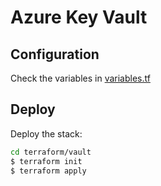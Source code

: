 # Azure Key Vault

## Configuration

Check the variables in [variables.tf](variables.tf)

## Deploy

Deploy the stack:

```bash
cd terraform/vault
$ terraform init
$ terraform apply
```
